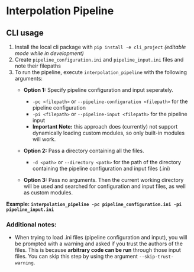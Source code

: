 # Interpolation Pipeline

## CLI usage

1. Install the local cli package with `pip install -e cli_project` *(editable mode while in development)*
2. Create `pipeline_configuration.ini` and `pipeline_input.ini` files and note their filepaths
3. To run the pipeline, execute `interpolation_pipeline` with the following arguments:
    - **Option 1:** Specify pipeline configuration and input seperately.
        - `-pc <filepath>` or `--pipeline-configuration <filepath>` for the pipeline configuration
        - `-pi <filepath>` or `--pipeline-input <filepath>` for the pipeline input
        - **Important Note:** this approach does (currently) not support dynamically loading custom modules, so only built-in modules will work.

    - **Option 2:** Pass a directory containing all the files.
        - `-d <path>` or `--directory <path>` for the path of the directory containing the pipeline configuration and input files (.ini)

    - **Option 3:** Pass no arguments.
        Then the current working directory will be used and searched for configuration and input files, as well as custom modules.

**Example: `interpolation_pipeline -pc pipeline_configuration.ini -pi pipeline_input.ini`**

### Additional notes:

- When trying to load .ini files (pipeline configuration and input), you will be prompted with a warning and asked if you trust the authors of the files. This is because **arbitrary code can be run** through those input files. You can skip this step by using the argument `--skip-trust-warning`.